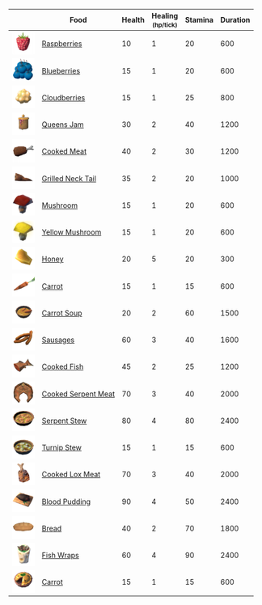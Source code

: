 <style>
img {width:45px;}
</style>

| | Food | Health | Healing<br><small>(hp/tick)</small> | Stamina | Duration |
|---------------------------------------------------------------- | ------------------------------------- | -- | - | -- | --- | 
| [![Raspberry](/assets/raspberries.png)](../../items/raspberries) | [Raspberries](../../items/raspberries) | 10 | 1 | 20 | 600 |
| [![Blueberry](/assets/blueberries.png)](../../items/blueberries) | [Blueberries](../../items/blueberries) | 15 | 1 | 20 | 600 |
| [![Cloudberries](/assets/cloudberries.png)](../../items/cloudberries) | [Cloudberries](../../items/cloudberries) | 15 | 1 | 25 | 800 |
| [![Queens Jam](/assets/queens_jam.png)](../../items/queens_jam) | [Queens Jam](../../items/queens_jam_) | 30 | 2 | 40 | 1200 |
| [![Cooked Meat](/assets/cooked_meat.png)](../../items/cooked_meat) | [Cooked Meat](../../items/cooked_meat) | 40 | 2 | 30 | 1200 |
| [![Grilled Neck Tail](/assets/grilled_neck_tail.png)](../../items/grilled_neck_tail) | [Grilled Neck Tail](../../items/grilled_neck_tail) | 35 | 2 | 20 | 1000 |
| [![Mushroom](/assets/mushroom.png)](../../items/mushroom) | [Mushroom](../../items/mushroom) | 15 | 1 | 20 | 600 |
| [![Yellow Mushroom](/assets/yellow_mushroom.png)](../../items/yellow_mushroom) | [Yellow Mushroom](../../items/yellow_mushroom) | 15 | 1 | 20 | 600 |
| [![Honey](/assets/honey.png)](../../items/honey) | [Honey](../../items/honey) | 20 | 5 | 20 | 300 |
| [![Carrot](/assets/carrot.png)](../../items/carrot) | [Carrot](../../items/carrot) | 15 | 1 | 15 | 600 |
| [![Carrot Soup](/assets/carrot_soup.png)](../../items/carrot_soup) | [Carrot Soup](../../items/carrot_soup) | 20 | 2 | 60 | 1500 |
| [![Sausages](/assets/sausages.png)](../../items/sausages) | [Sausages](../../items/sausages) | 60 | 3 | 40 | 1600 |
| [![Cooked Fish](/assets/cooked_fish.png)](../../items/cooked_fish) | [Cooked Fish](../../items/cooked_fish) | 45 | 2 | 25 | 1200 |
| [![Cooked Serpent Meat](/assets/cooked_serpent_meat.png)](../../items/cooked_serpent_meat) | [Cooked Serpent Meat](../../items/cooked_serpent_meat) | 70 | 3 | 40 | 2000 |
| [![Serpent Stew](/assets/serpent_stew.png)](../../items/serpent_stew) | [Serpent Stew](../../items/serpent_stew) | 80 | 4 | 80 | 2400 |
| [![Turnip Stew](/assets/turnip_stew.png)](../../items/turnip_stew) | [Turnip Stew](../../items/turnip_stew) | 15 | 1 | 15 | 600 |
| [![Cooked Lox Meat](/assets/cooked_lox_meat.png)](../../items/cooked_lox_meat) | [Cooked Lox Meat](../../items/cooked_lox_meat) | 70 | 3 | 40 | 2000 |
| [![Blood Pudding](/assets/blood_pudding.png)](../../items/blood_pudding) | [Blood Pudding](../../items/blood_pudding) | 90 | 4 | 50 | 2400 |
| [![Bread](/assets/bread.png)](../../items/bread) | [Bread](../../items/bread) | 40 | 2 | 70  | 1800 |
| [![Fish Wraps](/assets/fish_wraps.png)](../../items/fish_wraps) | [Fish Wraps](../../items/fish_wraps) | 60 | 4 | 90 | 2400 |
| [![Lox Meat Pie](/assets/lox_meat_pie.png)](../../items/lox_meat_pie) | [Carrot](../../items/lox_meat_pie) | 15 | 1 | 15 | 600 |
